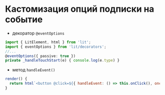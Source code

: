 # Кастомизация опций подписки на событие

* декоратор `@eventOptions`

```ts
import { LitElement, html } from 'lit';
import { eventOptions } from 'lit/decorators';
//...
@eventOptions({ passive: true })
private _handleTouchStart(e) { console.log(e.type) }
```

* метод `handleEvent()`

```js
render() {
  return html`<button @click=${{ handleEvent: () => this.onClick(), once: true }}>click</button>`
}
```
